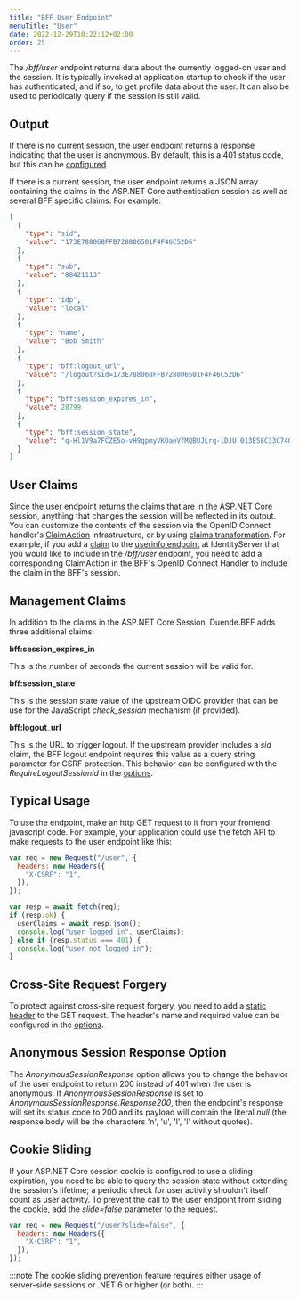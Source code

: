 ```yaml
---
title: "BFF User Endpoint"
menuTitle: "User"
date: 2022-12-29T10:22:12+02:00
order: 25
---
```


The */bff/user* endpoint returns data about the currently logged-on user and the session. It is typically invoked at application startup to check if the user has authenticated, and if so, to get profile data about the user. It can also be used to periodically query if the session is still valid.

## Output
If there is no current session, the user endpoint returns a response indicating that the user is anonymous. By default, this is a 401 status code, but this can be [configured](#anonymous-session-response-option).

If there is a current session, the user endpoint returns a JSON array containing the claims in the ASP.NET Core authentication session as well as several BFF specific claims. For example:

```json
[
  {
    "type": "sid",
    "value": "173E788068FFB728806501F4F46C52D6"
  },
  {
    "type": "sub",
    "value": "88421113"
  },
  {
    "type": "idp",
    "value": "local"
  },
  {
    "type": "name",
    "value": "Bob Smith"
  },
  {
    "type": "bff:logout_url",
    "value": "/logout?sid=173E788068FFB728806501F4F46C52D6"
  },
  {
    "type": "bff:session_expires_in",
    "value": 28799
  },
  {
    "type": "bff:session_state",
    "value": "q-Hl1V9a7FCZE5o-vH9qpmyVKOaeVfMQBUJLrq-lDJU.013E58C33C7409C6011011B8291EF78A"
  }
]
```

## User Claims
Since the user endpoint returns the claims that are in the ASP.NET Core session, anything that changes the session will be reflected in its output. You can customize the contents of the session via the OpenID Connect handler's [ClaimAction](https://docs.microsoft.com/en-us/dotnet/API/microsoft.aspnetcore.authentication.claimactioncollectionmapextensions?view=aspnetcore-7.0) infrastructure, or by using [claims transformation](https://docs.microsoft.com/en-us/dotnet/API/microsoft.aspnetcore.authentication.iclaimstransformation?view=aspnetcore-7.0). For example, if you add a [claim](/identityserver/v7/fundamentals/claims) to the [userinfo endpoint](/identityserver/v7/reference/endpoints/userinfo) at IdentityServer that you would like to include in the */bff/user* endpoint, you need to add a corresponding ClaimAction in the BFF's OpenID Connect Handler to include the claim in the BFF's session.

## Management Claims
In addition to the claims in the ASP.NET Core Session, Duende.BFF adds three additional claims:

**bff:session_expires_in**

This is the number of seconds the current session will be valid for.

**bff:session_state**

This is the session state value of the upstream OIDC provider that can be use for the JavaScript *check_session* mechanism (if provided).

**bff:logout_url**

This is the URL to trigger logout. If the upstream provider includes a *sid* claim, the BFF logout endpoint requires this value as a query string parameter for CSRF protection. This behavior can be configured with the *RequireLogoutSessionId* in the [options](/bff/v3/fundamentals/options).

## Typical Usage
To use the endpoint, make an http GET request to it from your frontend javascript code. For example, your application could use the fetch API to make requests to the user endpoint like this:

```js
var req = new Request("/user", {
  headers: new Headers({
    "X-CSRF": "1",
  }),
});

var resp = await fetch(req);
if (resp.ok) {
  userClaims = await resp.json();
  console.log("user logged in", userClaims);
} else if (resp.status === 401) {
  console.log("user not logged in");
}
```

## Cross-Site Request Forgery
To protect against cross-site request forgery, you need to add a [static header](https://cheatsheetseries.owasp.org/cheatsheets/Cross-Site_Request_Forgery_Prevention_Cheat_Sheet.html#use-of-custom-request-headers) to the GET request. The header's name and required value can be configured in the [options](/bff/v3/fundamentals/options).

## Anonymous Session Response Option
The *AnonymousSessionResponse* option allows you to change the behavior of the user endpoint to return 200 instead of 401 when the user is anonymous. If *AnonymousSessionResponse* is set to *AnonymousSessionResponse.Response200*, then the endpoint's response will set its status code to 200 and its payload will contain the literal *null* (the response body will be the characters 'n', 'u', 'l', 'l' without quotes).

## Cookie Sliding
If your ASP.NET Core session cookie is configured to use a sliding expiration, you need to be able to query the session state without extending the session's lifetime; a periodic check for user activity shouldn't itself count as user activity. To prevent the call to the user endpoint from sliding the cookie, add the *slide=false* parameter to the request.

```js
var req = new Request("/user?slide=false", {
  headers: new Headers({
    "X-CSRF": "1",
  }),
});
```
:::note
The cookie sliding prevention feature requires either usage of server-side sessions or .NET 6 or higher (or both).
:::
